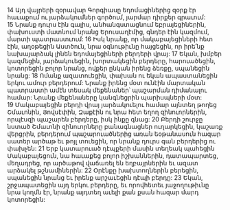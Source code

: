14 Այդ վայրերի զօրավար Գորգիասը եդոմացիներից զօրք էր հաւաքում ու յարձակումներ գործում, յարմար դիրքեր գրաւում: 15 Նրանք դուրս էին գալիս, անհանգստացնում եբրայեցիներին, փախուստի մատնում նրանց Երուսաղէմից, գնդեր էին կազմում, մարտի պատրաստւում: 16 Իսկ նրանք, որ մակաբայեցիների հետ էին, աղօթեցին Աստծուն, նրա օգնութիւնը հայցեցին, որ իրե՛նք նախայարձակ լինեն եդոմայեցիների բերդերի վրայ: 17 Եկան, խմբեր կազմեցին, յարձակուեցին, խորտակեցին բերդերը, հարուածեցին, կոտորեցին բոլոր նրանց, ովքեր ընկան իրենց ձեռքը, սպանեցին նրանց: 18 Ոմանք ազատուեցին, փախան ու եկան ապաստանեցին երկու ամուր բերդերում: Նրանք իրենց մօտ ունէին մարտական պատրաստի ամէն տեսակ մեքենաներ՝ պաշարման դիմանալու համար: Նրանք մեքենաները կանգնեցրին պարիսպների մօտ: 19 Մակաբայեցին բերդի վրայ յարձակուելու համար այնտեղ թողեց Շմաւոնին, Յովսէփին, Զաքէին ու նրա հետ եղող զինուորներին, որպէսզի պաշարեն բերդերը, իսկ ինքը գնաց: 20 Բերդի շուրջը նստած Շմաւոնի զինուորները բանագնացներ ուղարկեցին, կաշառք վերցրին, բերդերում պաշարուածներից առան եօթանասուն հազար սատեր արծաթ եւ թոյլ տուեցին, որ նրանք դուրս գան բերդերից ու փախչեն: 21 Երբ կատարուած դէպքերի մասին տեղեակ պահեցին Մակաբայեցուն, նա հաւաքեց բոլոր իշխաններին, դատապարտեց, մեղադրեց, որ արծաթով վաճառել են եղբայրներին եւ ազատ արձակել թշնամիներին: 22 Օրէնքը խախտողներին բերեցին, սպանեցին նրանց եւ իրենք արշաւեցին դէպի բերդը: 23 Եկան, շրջապատեցին այդ երկու բերդերը, եւ որովհետեւ յաջողութիւնը նրա կողմն էր, նրանք այդտեղ աւելի քան քսան հազար մարդ կոտորեցին:
